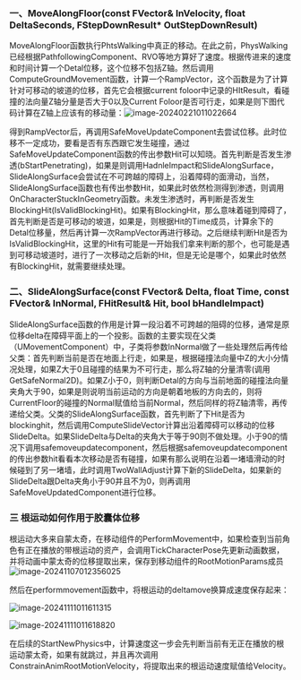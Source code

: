 ### 一、MoveAlongFloor(const FVector& InVelocity, float DeltaSeconds, FStepDownResult* OutStepDownResult)

​	MoveAlongFloor函数执行PhtsWalking中真正的移动。在此之前，PhysWalking已经根据PathfollowingComponent、RVO等地方算好了速度。根据传进来的速度和时间计算一个Detal位移，这个位移不包括Z轴。然后调用ComputeGroundMovement函数，计算一个RampVector，这个函数是为了计算针对可移动的坡道的位移，首先它会根据current foloor中记录的HItResult，看碰撞的法向量Z轴分量是否大于0以及Current Foloor是否可行走，如果是则下图代码计算在Z轴上应该有的移动量：![image-20240221011022664](D:\WPS\MyNote-main\noteImage\image-20240221011022664.png)

​	得到RampVector后，再调用SafeMoveUpdateComponent去尝试位移。此时位移不一定成功，要看是否有东西跟它发生碰撞，通过SafeMoveUpdateComponent函数的传出参数Hit可以知晓。
​	首先判断是否发生渗透(bStartPenetrating)，如果是则调用HadnleImpact和SlideAlongSurface，SlideAlongSurface会尝试在不可跨越的障碍上，沿着障碍的面滑动，当然，SlideAlongSurface函数也有传出参数Hit，如果此时依然检测得到渗透，则调用OnCharacterStuckInGeometry函数。
​	未发生渗透时，再判断是否发生BlockingHit(IsValidBlockingHit)。如果有BlockingHit，那么意味着碰到障碍了，首先判断是否是可移动的坡道，如果是，则根据Hit的Time成员，计算余下的Detal位移量，然后再计算一次RampVector再进行移动。之后继续判断Hit是否为IsValidBlockingHit，这里的Hit有可能是一开始我们拿来判断的那个，也可能是遇到可移动坡道时，进行了一次移动之后新的Hit，但是无论是哪个，如果此时依然有BlockingHit，就需要继续处理。

### 二、SlideAlongSurface(const FVector& Delta, float Time, const FVector& InNormal, FHitResult& Hit, bool bHandleImpact)

​	SlideAlongSurface函数的作用是计算一段沿着不可跨越的阻碍的位移，通常是原位移delta在障碍平面上的一个投影。函数的主要实现在父类（UMovementComponent）中，子类将参数InNormal做了一些处理然后再传给父类：首先判断当前是否在地面上行走，如果是，根据碰撞法向量中Z的大小分情况处理，如果Z大于0且碰撞的结果为不可行走，那么将Z轴的分量清零(调用GetSafeNormal2D)。如果Z小于0，则判断Detal的方向与当前地面的碰撞法向量夹角大于90，如果是则说明当前运动的方向是朝着地板的方向去的，则将CurrentFloor的碰撞的Normal赋值给当前Normal，然后同样的将Z轴清零，再传递给父类。
​    父类的SlideAlongSurface函数，首先判断了下Hit是否为blockinghit，然后调用ComputeSlideVector计算出沿着障碍可以移动的位移SlideDelta。如果SlideDelta与Delta的夹角大于等于90则不做处理。小于90的情况下调用safemoveupdatecomponent，然后根据safemoveupdatecomponent的传出参数hit看看本次移动是否有碰撞，如果有那么说明在沿着一堵墙滑动的时候碰到了另一堵墙，此时调用TwoWallAdjust计算下新的SlideDelta，如果新的SlideDelta跟Delta夹角小于90并且不为0，则再调用SafeMoveUpdatedComponent进行位移。

### 三  根运动如何作用于胶囊体位移

​	根运动大多来自蒙太奇，在移动组件的PerformMovement中，如果检查到当前角色有正在播放的带根运动的资产，会调用TickCharacterPose先更新动画数据，并将动画中蒙太奇的位移提取出来，保存到移动组件的RootMotionParams成员
![image-20241107012356025](D:\WPS\MyNote-main\noteImage\image-20241107012356025.png)

然后在performmovement函数中，将根运动的deltamove换算成速度保存起来：

![image-20241111011611315](D:\WPS\MyNote-main\noteImage\image-20241111011611315.png)

![image-20241111011618820](D:\WPS\MyNote-main\noteImage\image-20241111011618820.png)

在后续的StartNewPhysics中，计算速度这一步会先判断当前有无正在播放的根运动蒙太奇，如果有就跳过，并且再次调用ConstrainAnimRootMotionVelocity，将提取出来的根运动速度赋值给Velocity。